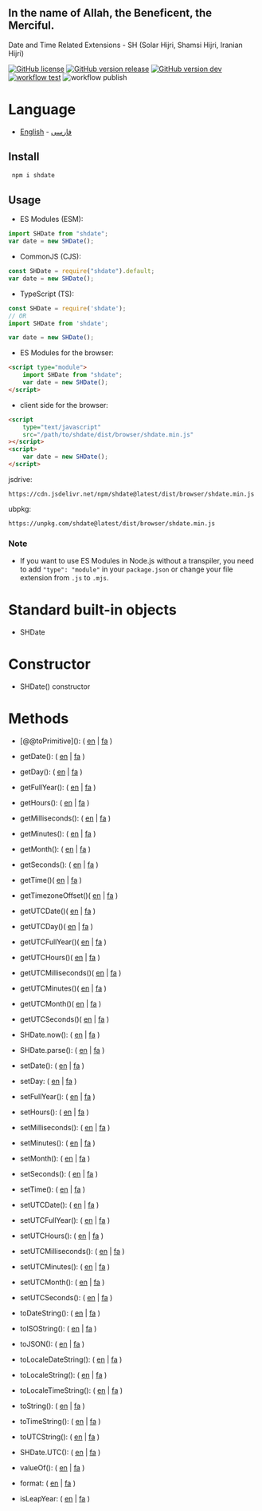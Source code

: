 ## In the name of Allah, the Beneficent, the Merciful.

Date and Time Related Extensions - SH (Solar Hijri, Shamsi Hijri, Iranian Hijri)

[![GitHub license](https://img.shields.io/github/license/md-akhi/SHDateTime-js)](https://github.com/md-akhi/SHDateTime-js/blob/dev/LICENSE)
[![GitHub version release](https://img.shields.io/github/v/release/md-akhi/SHDateTime-js?color=green)](https://github.com/md-akhi/SHDateTime-js/releases)
[![GitHub version dev](https://img.shields.io/github/v/tag/md-akhi/SHDateTime-js)](https://github.com/md-akhi/SHDateTime-js/tags)
[![ workflow test](https://github.com/md-akhi/SHDateTime-js/actions/workflows/test.yaml/badge.svg?branch=dev)](https://github.com/md-akhi/SHDateTime-js/actions)
![ workflow publish](https://github.com/md-akhi/SHDateTime-js/actions/workflows/publish.yaml/badge.svg?branch=main)

# Language

- [English](https://md-akhi.github.io/SHDateTime-js/README-EN.md) - [فارسی](https://md-akhi.github.io/SHDateTime-js/README-FA.md)

## Install

```bash
 npm i shdate
```

## Usage

- ES Modules (ESM):

```javascript
import SHDate from "shdate";
var date = new SHDate();
```

- CommonJS (CJS):

```javascript
const SHDate = require("shdate").default;
var date = new SHDate();
```

- TypeScript (TS):

```TypeScript
const SHDate = require('shdate');
// OR
import SHDate from 'shdate';

var date = new SHDate();
```

- ES Modules for the browser:

```html
<script type="module">
	import SHDate from "shdate";
	var date = new SHDate();
</script>
```

- client side for the browser:

```html
<script
	type="text/javascript"
	src="/path/to/shdate/dist/browser/shdate.min.js"
></script>
<script>
	var date = new SHDate();
</script>
```

jsdrive:

```shell
https://cdn.jsdelivr.net/npm/shdate@latest/dist/browser/shdate.min.js
```

ubpkg:

```shell
https://unpkg.com/shdate@latest/dist/browser/shdate.min.js
```

### Note

- If you want to use ES Modules in Node.js without a transpiler, you need to add `"type": "module"` in your `package.json` or change your file extension from `.js` to `.mjs`.

# Standard built-in objects

- SHDate

# Constructor

- SHDate() constructor

# Methods

- \[@@toPrimitive\](): ( [en](https://md-akhi.github.io/SHDateTime-js/en/@@toPrimitive) | [fa](https://md-akhi.github.io/SHDateTime-js/fa/@@toPrimitive) )

- getDate(): ( [en](https://md-akhi.github.io/SHDateTime-js/en/getDate) | [fa](https://md-akhi.github.io/SHDateTime-js/fa/getDate) )

- getDay(): ( [en](https://md-akhi.github.io/SHDateTime-js/en/getDay) | [fa](https://md-akhi.github.io/SHDateTime-js/fa/getDay) )

- getFullYear(): ( [en](https://md-akhi.github.io/SHDateTime-js/en/getFullYear) | [fa](https://md-akhi.github.io/SHDateTime-js/fa/getFullYear) )

- getHours(): ( [en](https://md-akhi.github.io/SHDateTime-js/en/getHours) | [fa](https://md-akhi.github.io/SHDateTime-js/fa/getHours) )

- getMilliseconds(): ( [en](https://md-akhi.github.io/SHDateTime-js/en/getMilliseconds) | [fa](https://md-akhi.github.io/SHDateTime-js/fa/getMilliseconds) )

- getMinutes(): ( [en](https://md-akhi.github.io/SHDateTime-js/en/getMinutes) | [fa](https://md-akhi.github.io/SHDateTime-js/fa/getMinutes) )

- getMonth(): ( [en](https://md-akhi.github.io/SHDateTime-js/en/getMonth) | [fa](https://md-akhi.github.io/SHDateTime-js/fa/getMonth) )

- getSeconds(): ( [en](https://md-akhi.github.io/SHDateTime-js/en/getSeconds) | [fa](https://md-akhi.github.io/SHDateTime-js/fa/getSeconds) )

- getTime()( [en](https://md-akhi.github.io/SHDateTime-js/en/getTime) | [fa](https://md-akhi.github.io/SHDateTime-js/fa/getTime) )

- getTimezoneOffset()( [en](https://md-akhi.github.io/SHDateTime-js/en/getTimezoneOffset) | [fa](https://md-akhi.github.io/SHDateTime-js/fa/getTimezoneOffset) )

- getUTCDate()( [en](https://md-akhi.github.io/SHDateTime-js/en/getUTCDate) | [fa](https://md-akhi.github.io/SHDateTime-js/fa/getUTCDate) )

- getUTCDay()( [en](https://md-akhi.github.io/SHDateTime-js/en/getUTCDay) | [fa](https://md-akhi.github.io/SHDateTime-js/fa/getUTCDay) )

- getUTCFullYear()( [en](https://md-akhi.github.io/SHDateTime-js/en/getUTCFullYear) | [fa](https://md-akhi.github.io/SHDateTime-js/fa/getUTCFullYear) )

- getUTCHours()( [en](https://md-akhi.github.io/SHDateTime-js/en/getUTCHours) | [fa](https://md-akhi.github.io/SHDateTime-js/fa/getUTCHours) )

- getUTCMilliseconds()( [en](https://md-akhi.github.io/SHDateTime-js/en/getUTCMilliseconds) | [fa](https://md-akhi.github.io/SHDateTime-js/fa/getUTCMilliseconds) )

- getUTCMinutes()( [en](https://md-akhi.github.io/SHDateTime-js/en/getUTCMinutes) | [fa](https://md-akhi.github.io/SHDateTime-js/fa/getUTCMinutes) )

- getUTCMonth()( [en](https://md-akhi.github.io/SHDateTime-js/en/getUTCMonth) | [fa](https://md-akhi.github.io/SHDateTime-js/fa/getUTCMonth) )

- getUTCSeconds()( [en](https://md-akhi.github.io/SHDateTime-js/en/getUTCSeconds) | [fa](https://md-akhi.github.io/SHDateTime-js/fa/getUTCSeconds) )

- SHDate.now(): ( [en](https://md-akhi.github.io/SHDateTime-js/en/now) | [fa](https://md-akhi.github.io/SHDateTime-js/fa/now) )

- SHDate.parse(): ( [en](https://md-akhi.github.io/SHDateTime-js/en/parse) | [fa](https://md-akhi.github.io/SHDateTime-js/fa/parse) )

- setDate(): ( [en](https://md-akhi.github.io/SHDateTime-js/en/setDate) | [fa](https://md-akhi.github.io/SHDateTime-js/fa/setDate) )

- setDay: ( [en](https://md-akhi.github.io/SHDateTime-js/en/setDay) | [fa](https://md-akhi.github.io/SHDateTime-js/fa/setDay) )

- setFullYear(): ( [en](https://md-akhi.github.io/SHDateTime-js/en/setFullYear) | [fa](https://md-akhi.github.io/SHDateTime-js/fa/setFullYear) )

- setHours(): ( [en](https://md-akhi.github.io/SHDateTime-js/en/setHours) | [fa](https://md-akhi.github.io/SHDateTime-js/fa/setHours) )

- setMilliseconds(): ( [en](https://md-akhi.github.io/SHDateTime-js/en/setMilliseconds) | [fa](https://md-akhi.github.io/SHDateTime-js/fa/setMilliseconds) )

- setMinutes(): ( [en](https://md-akhi.github.io/SHDateTime-js/en/setMinutes) | [fa](https://md-akhi.github.io/SHDateTime-js/fa/setMinutes) )

- setMonth(): ( [en](https://md-akhi.github.io/SHDateTime-js/en/setMonth) | [fa](https://md-akhi.github.io/SHDateTime-js/fa/setMonth) )

- setSeconds(): ( [en](https://md-akhi.github.io/SHDateTime-js/en/setSeconds) | [fa](https://md-akhi.github.io/SHDateTime-js/fa/setSeconds) )

- setTime(): ( [en](https://md-akhi.github.io/SHDateTime-js/en/setTime) | [fa](https://md-akhi.github.io/SHDateTime-js/fa/setTime) )

- setUTCDate(): ( [en](https://md-akhi.github.io/SHDateTime-js/en/setUTCDate) | [fa](https://md-akhi.github.io/SHDateTime-js/fa/setUTCDate) )

- setUTCFullYear(): ( [en](https://md-akhi.github.io/SHDateTime-js/en/setUTCFullYear) | [fa](https://md-akhi.github.io/SHDateTime-js/fa/setUTCFullYear) )

- setUTCHours(): ( [en](https://md-akhi.github.io/SHDateTime-js/en/setUTCHours) | [fa](https://md-akhi.github.io/SHDateTime-js/fa/setUTCHours) )

- setUTCMilliseconds(): ( [en](https://md-akhi.github.io/SHDateTime-js/en/setUTCMilliseconds) | [fa](https://md-akhi.github.io/SHDateTime-js/fa/setUTCMilliseconds) )

- setUTCMinutes(): ( [en](https://md-akhi.github.io/SHDateTime-js/en/setUTCMinutes) | [fa](https://md-akhi.github.io/SHDateTime-js/fa/setUTCMinutes) )

- setUTCMonth(): ( [en](https://md-akhi.github.io/SHDateTime-js/en/setUTCMonth) | [fa](https://md-akhi.github.io/SHDateTime-js/fa/setUTCMonth) )

- setUTCSeconds(): ( [en](https://md-akhi.github.io/SHDateTime-js/en/setUTCSeconds) | [fa](https://md-akhi.github.io/SHDateTime-js/fa/setUTCSeconds) )

- toDateString(): ( [en](https://md-akhi.github.io/SHDateTime-js/en/toDateString) | [fa](https://md-akhi.github.io/SHDateTime-js/fa/toDateString) )

- toISOString(): ( [en](https://md-akhi.github.io/SHDateTime-js/en/toISOString) | [fa](https://md-akhi.github.io/SHDateTime-js/fa/toISOString) )

- toJSON(): ( [en](https://md-akhi.github.io/SHDateTime-js/en/toJSON) | [fa](https://md-akhi.github.io/SHDateTime-js/fa/toJSON) )

- toLocaleDateString(): ( [en](https://md-akhi.github.io/SHDateTime-js/en/toLocaleDateString) | [fa](https://md-akhi.github.io/SHDateTime-js/fa/toLocaleDateString) )

- toLocaleString(): ( [en](https://md-akhi.github.io/SHDateTime-js/en/toLocaleString) | [fa](https://md-akhi.github.io/SHDateTime-js/fa/toLocaleString) )

- toLocaleTimeString(): ( [en](https://md-akhi.github.io/SHDateTime-js/en/toLocaleTimeString) | [fa](https://md-akhi.github.io/SHDateTime-js/fa/toLocaleTimeString) )

- toString(): ( [en](https://md-akhi.github.io/SHDateTime-js/en/toString) | [fa](https://md-akhi.github.io/SHDateTime-js/fa/toString) )

- toTimeString(): ( [en](https://md-akhi.github.io/SHDateTime-js/en/toTimeString) | [fa](https://md-akhi.github.io/SHDateTime-js/fa/toTimeString) )

- toUTCString(): ( [en](https://md-akhi.github.io/SHDateTime-js/en/toUTCString) | [fa](https://md-akhi.github.io/SHDateTime-js/fa/toUTCString) )

- SHDate.UTC(): ( [en](https://md-akhi.github.io/SHDateTime-js/en/UTC) | [fa](https://md-akhi.github.io/SHDateTime-js/fa/UTC) )

- valueOf(): ( [en](https://md-akhi.github.io/SHDateTime-js/en/valueOf) | [fa](https://md-akhi.github.io/SHDateTime-js/fa/valueOf) )

- format: ( [en](https://md-akhi.github.io/SHDateTime-js/en/format) | [fa](https://md-akhi.github.io/SHDateTime-js/fa/format) )

- isLeapYear: ( [en](https://md-akhi.github.io/SHDateTime-js/en/isLeapYear) | [fa](https://md-akhi.github.io/SHDateTime-js/fa/isLeapYear) )
